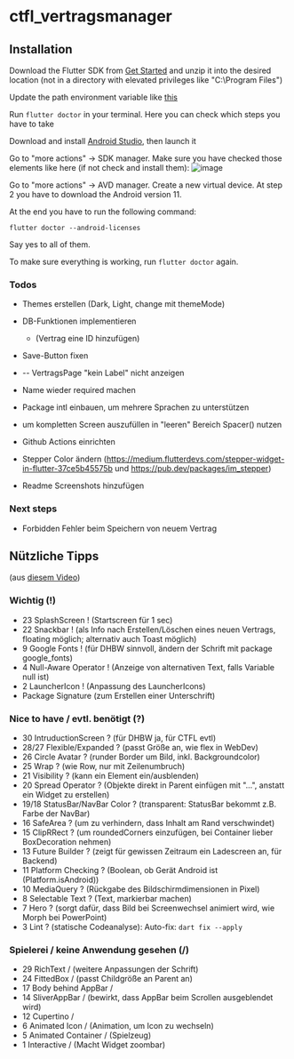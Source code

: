 # ctfl_vertragsmanager

## Installation

Download the Flutter SDK from [Get Started](https://docs.flutter.dev/get-started/install)
and unzip it into the desired location (not in a directory with elevated privileges like "C:\Program Files\")

Update the path environment variable like [this](https://docs.flutter.dev/get-started/install/windows#update-your-path)

Run `flutter doctor` in your terminal. Here you can check which steps you have to take

Download and install [Android Studio](https://developer.android.com/studio), then launch it

Go to "more actions" -> SDK manager.
Make sure you have checked those elements like here (if not check and install them):
![image](https://user-images.githubusercontent.com/40596710/145706245-e87d3424-03bd-49cc-b1ed-4ff754054205.png)

Go to "more actions" -> AVD manager. Create a new virtual device. At step 2 you have to download the Android version 11.

At the end you have to run the following command:

```
flutter doctor --android-licenses
```

Say yes to all of them.

To make sure everything is working, run `flutter doctor` again.

### Todos

- Themes erstellen (Dark, Light, change mit themeMode)
- DB-Funktionen implementieren
  - (Vertrag eine ID hinzufügen)
- Save-Button fixen
- -- VertragsPage "kein Label" nicht anzeigen

- Name wieder required machen

- Package intl einbauen, um mehrere Sprachen zu unterstützen
- um kompletten Screen auszufüllen in "leeren" Bereich Spacer() nutzen
- Github Actions einrichten
- Stepper Color ändern (https://medium.flutterdevs.com/stepper-widget-in-flutter-37ce5b45575b und https://pub.dev/packages/im_stepper)
- Readme Screenshots hinzufügen

### Next steps

- Forbidden Fehler beim Speichern von neuem Vertrag

## Nützliche Tipps

(aus [diesem Video](https://www.youtube.com/watch?v=5vDq5DXXxss))

### Wichtig (!)

- 23 SplashScreen ! (Startscreen für 1 sec)
- 22 Snackbar ! (als Info nach Erstellen/Löschen eines neuen Vertrags, floating möglich; alternativ auch Toast möglich)
- 9 Google Fonts ! (für DHBW sinnvoll, ändern der Schrift mit package google_fonts)
- 4 Null-Aware Operator ! (Anzeige von alternativen Text, falls Variable null ist)
- 2 LauncherIcon ! (Anpassung des LauncherIcons)
- Package Signature (zum Erstellen einer Unterschrift)

### Nice to have / evtl. benötigt (?)

- 30 IntruductionScreen ? (für DHBW ja, für CTFL evtl)
- 28/27 Flexible/Expanded ? (passt Größe an, wie flex in WebDev)
- 26 Circle Avatar ? (runder Border um Bild, inkl. Backgroundcolor)
- 25 Wrap ? (wie Row, nur mit Zeilenumbruch)
- 21 Visibility ? (kann ein Element ein/ausblenden)
- 20 Spread Operator ? (Objekte direkt in Parent einfügen mit "...", anstatt ein Widget zu erstellen)
- 19/18 StatusBar/NavBar Color ? (transparent: StatusBar bekommt z.B. Farbe der NavBar)
- 16 SafeArea ? (um zu verhindern, dass Inhalt am Rand verschwindet)
- 15 ClipRRect ? (um roundedCorners einzufügen, bei Container lieber BoxDecoration nehmen)
- 13 Future Builder ? (zeigt für gewissen Zeitraum ein Ladescreen an, für Backend)
- 11 Platform Checking ? (Boolean, ob Gerät Android ist (Platform.isAndroid))
- 10 MediaQuery ? (Rückgabe des Bildschirmdimensionen in Pixel)
- 8 Selectable Text ? (Text, markierbar machen)
- 7 Hero ? (sorgt dafür, dass Bild bei Screenwechsel animiert wird, wie Morph bei PowerPoint)
- 3 Lint ? (statische Codeanalyse): Auto-fix: `dart fix --apply`

### Spielerei / keine Anwendung gesehen (/)

- 29 RichText / (weitere Anpassungen der Schrift)
- 24 FittedBox / (passt Childgröße an Parent an)
- 17 Body behind AppBar /
- 14 SliverAppBar / (bewirkt, dass AppBar beim Scrollen ausgeblendet wird)
- 12 Cupertino /
- 6 Animated Icon / (Animation, um Icon zu wechseln)
- 5 Animated Container / (Spielzeug)
- 1 Interactive / (Macht Widget zoombar)
